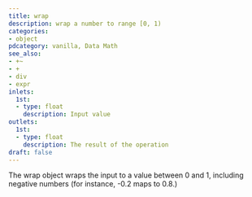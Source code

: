 ```yaml
---
title: wrap
description: wrap a number to range [0, 1)
categories:
- object
pdcategory: vanilla, Data Math
see_also:
- +~
- +
- div
- expr
inlets:
  1st:
  - type: float
    description: Input value
outlets:
  1st:
  - type: float
    description: The result of the operation
draft: false
---
```

The wrap object wraps the input to a value between 0 and 1, including negative numbers (for instance, -0.2 maps to 0.8.)


